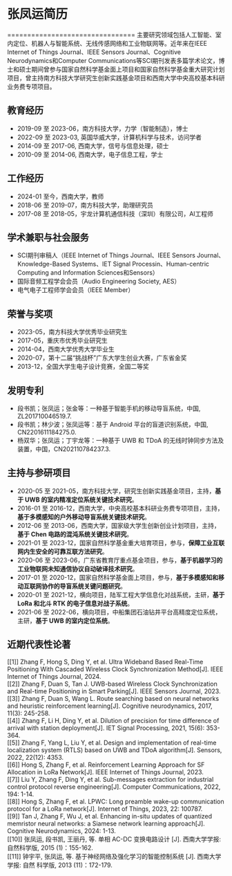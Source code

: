 # 张凤运简历
================================
主要研究领域包括人工智能、室内定位、机器人与智能系统、无线传感网络和工业物联网等。近年来在IEEE Internet of Things Journal、IEEE Sensors Journal、Cognitive Neurodynamics和Computer Communications等SCI期刊发表多篇学术论文，博士和硕士期间曾参与国家自然科学基金面上项目和国家自然科学基金重大研究计划项目，曾主持南方科技大学研究生创新实践基金项目和西南大学中央高校基本科研业务费专项项目。

## 教育经历
* 2019-09 至 2023-06，南方科技大学，力学（智能制造），博士
* 2022-09 至 2023-03, 英国华威大学，计算机科学与技术，访问学者
* 2014-09 至 2017-06, 西南大学，信号与信息处理，硕士
* 2010-09 至 2014-06, 西南大学，电子信息工程，学士

## 工作经历
* 2024-01 至今，西南大学，教师
* 2018-06 至 2019-07，南方科技大学，助理研究员
* 2017-08 至 2018-05，宇龙计算机通信科技（深圳）有限公司，AI工程师

## 学术兼职与社会服务
* SCI期刊审稿人（IEEE Internet of Things Journal、IEEE Sensors Journal、Knowledge-Based Systems、IET Signal Processin、Human-centric Computing and Information Sciences和Sensors）
* 国际音频工程学会会员（Audio Engineering Society, AES）
* 电气电子工程师学会会员（IEEE Member）

## 荣誉与奖项
* 2023-05，南方科技大学优秀毕业研究生
* 2017-05，重庆市优秀毕业研究生
* 2014-04，西南大学优秀大学毕业生
* 2020-07，第十二届“挑战杯”广东大学生创业大赛，广东省金奖
* 2013-12，全国大学生电子设计竞赛，全国二等奖

## 发明专利
* 段书凯；张凤运；张金等：一种基于智能手机的移动导盲系统，中国, ZL201710046519.7.
* 段书凯；林少波；张凤运等：基于 Android 平台的盲道识别系统，中国, CN2201611184275.0.
* 杨双华；张凤运；丁宇龙等：一种基于 UWB 和 TDoA 的无线时钟同步方法及装置，中国，CN202110784237.3.

## 主持与参研项目
* 2020-05 至 2021-05，南方科技大学，研究生创新实践基金项目，主持，**基于 UWB 的室内精准定位系统关键技术研究**。
* 2016-01 至 2016-12，西南大学，中央高校基本科研业务费专项项目，主持，**基于多模感知的户外移动导盲系统关键技术研究**。
* 2012-06 至 2013-06，西南大学，国家级大学生创新创业计划项目，主持，**基于 Chen 电路的混沌系统关键技术研究**。
* 2021-01 至 2023-12，国家自然科学基金重大培育项目，参与，**保障工业互联网内生安全的可靠互联方法研究**。
* 2020-06 至 2023-06，广东省教育厅重点基金项目，参与，**基于机器学习的工业物联网未知通信协议自动破译技术研究**。
* 2017-01 至 2020-12，国家自然科学基金面上项目，参与，**基于多模感知和移动互联网协作的导盲系统关键问题研究**。
* 2020-01 至 2021-12，横向项目，陆军工程大学信息化对战系统，主研，**基于 LoRa 和北斗 RTK 的电子信息对战子系统**。
* 2021-06 至 2022-06，横向项目，中船集团石油钻井平台高精度定位系统，主研，**基于 UWB 的室内定位系统**。

## 近期代表性论著
[[1]] Zhang F, Hong S, Ding Y, et al. Ultra Wideband Based Real-Time Positioning With Cascaded Wireless Clock Synchronization Method[J]. IEEE Internet of Things Journal, 2024.<br/>
[[2]] Zhang F, Duan S, Tan J. UWB-based Wireless Clock Synchronization and Real-time Positioning in Smart Parking[J]. IEEE Sensors Journal, 2023.<br/>
[[3]] Zhang F, Duan S, Wang L. Route searching based on neural networks and heuristic reinforcement learning[J]. Cognitive neurodynamics, 2017, 11(3): 245-258.<br/>
[[4]] Zhang F, Li H, Ding Y, et al. Dilution of precision for time difference of arrival with station deployment[J]. IET Signal Processing, 2021, 15(6): 353-364.<br/>
[[5]] Zhang F, Yang L, Liu Y, et al. Design and implementation of real-time localization system (RTLS) based on UWB and TDoA algorithm[J]. Sensors, 2022, 22(12): 4353.<br/>
[[6]] Hong S, Zhang F, et al. Reinforcement Learning Approach for SF Allocation in LoRa Network[J]. IEEE Internet of Things Journal, 2023.<br/>
[[7]] Liu Y, Zhang F, Ding Y, et al. Sub-messages extraction for industrial control protocol reverse engineering[J]. Computer Communications, 2022, 194: 1-14.<br/>
[[8]] Hong S, Zhang F, et al. LPWC: Long preamble wake-up communication protocol for a LoRa network[J]. Internet of Things, 2023, 22: 100787.<br/>
[[9]] Tan J, Zhang F, Wu J, et al. Enhancing in-situ updates of quantized memristor neural networks: a Siamese network learning approach[J]. Cognitive Neurodynamics, 2024: 1-13.<br/>
[[10]] 张凤运, 段书凯, 王丽丹, 等. 单相 AC-DC 变换电路设计 [J]. 西南大学学报:  自然科学版, 2015 (1)：155-162.<br/>
[[11]] 钟宇平, 张凤运, 等.  基于神经网络及强化学习的智能控制系统 [J]. 西南大学学报:  自然 科学版, 2013 (11)：172-179.<br/>
